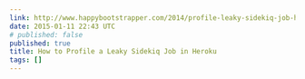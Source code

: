 ```yaml
---
link: http://www.happybootstrapper.com/2014/profile-leaky-sidekiq-job-heroku/
date: 2015-01-11 22:43 UTC
# published: false
published: true
title: How to Profile a Leaky Sidekiq Job in Heroku
tags: []
---
```



